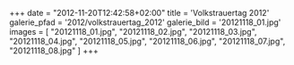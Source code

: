 +++
date = "2012-11-20T12:42:58+02:00"
title = 'Volkstrauertag 2012'
galerie_pfad = '2012/volkstrauertag_2012'
galerie_bild = '20121118_01.jpg'
images = [
  "20121118_01.jpg",
  "20121118_02.jpg",
  "20121118_03.jpg",
  "20121118_04.jpg",
  "20121118_05.jpg",
  "20121118_06.jpg",
  "20121118_07.jpg",
  "20121118_08.jpg"
]
+++

      